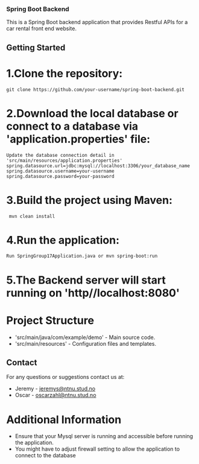 ### Spring Boot Backend

This is a Spring Boot backend application that provides Restful APIs for a car rental front end website.

## Getting Started

# 1.Clone the repository:
    git clone https://github.com/your-username/spring-boot-backend.git



# 2.Download the local database or connect to a database via 'application.properties' file:
    Update the database connection detail in 'src/main/resources/application.properties'
    spring.datasource.url=jdbc:mysql://localhost:3306/your_database_name
    spring.datasource.username=your-username
    spring.datasource.password=your-password


# 3.Build the project using Maven:
     mvn clean install



# 4.Run the application: 
    Run SpringGroup17Application.java or mvn spring-boot:run




# 5.The Backend server will start running on 'http//localhost:8080'

# Project Structure
- 'src/main/java/com/example/demo' - Main source code.
-  'src/main/resources' - Configuration files and templates.


## Contact 
For any questions or suggestions contact us at:
- Jeremy - jeremys@ntnu.stud.no
- Oscar - oscarzahl@ntnu.stud.no

# Additional Information
- Ensure that your Mysql server is running and accessible before running the application.
- You might have to adjust firewall setting to allow the application to connect to the database
